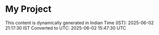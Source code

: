 # My Project

This content is dynamically generated in Indian Time (IST): 2025-06-02 21:17:30 IST
Converted to UTC: 2025-06-02 15:47:30 UTC
